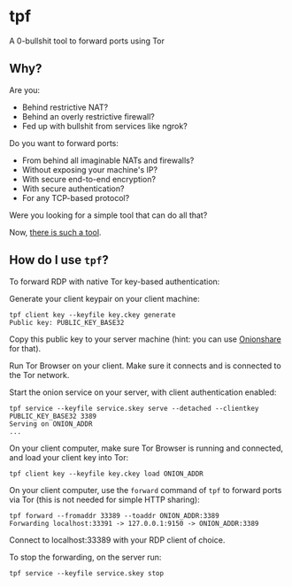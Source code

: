 # tpf

A 0-bullshit tool to forward ports using Tor

## Why?

Are you:
* Behind restrictive NAT?
* Behind an overly restrictive firewall?
* Fed up with bullshit from services like ngrok?

Do you want to forward ports:
* From behind all imaginable NATs and firewalls?
* Without exposing your machine's IP?
* With secure end-to-end encryption?
* With secure authentication?
* For any TCP-based protocol?

Were you looking for a simple tool that can do all that?

Now, [there is such a tool](https://en.wikipedia.org/wiki/There_is_such_a_party!).

## How do I use `tpf`?

To forward RDP with native Tor key-based authentication:

Generate your client keypair on your client machine:

    tpf client key --keyfile key.ckey generate
    Public key: PUBLIC_KEY_BASE32

Copy this public key to your server machine 
(hint: you can use [Onionshare](https://onionshare.org) 
for that).

Run Tor Browser on your client. 
Make sure it connects and is connected to the Tor network.

Start the onion service on your server,
with client authentication enabled:

    tpf service --keyfile service.skey serve --detached --clientkey PUBLIC_KEY_BASE32 3389
    Serving on ONION_ADDR
    ...

On your client computer, make sure Tor Browser is running
and connected, and load your client key into Tor:

    tpf client key --keyfile key.ckey load ONION_ADDR

On your client computer, use the `forward` command of `tpf`
to forward ports via Tor (this is not needed for simple HTTP sharing):

    tpf forward --fromaddr 33389 --toaddr ONION_ADDR:3389
    Forwarding localhost:33391 -> 127.0.0.1:9150 -> ONION_ADDR:3389

Connect to localhost:33389 with your RDP client of choice.

To stop the forwarding, on the server run:

    tpf service --keyfile service.skey stop
